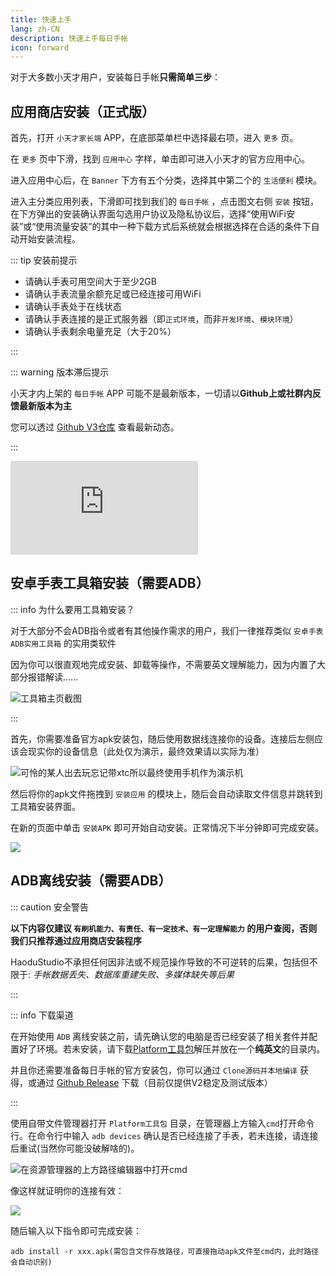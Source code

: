 ```yaml
---
title: 快速上手
lang: zh-CN
description: 快速上手每日手帐
icon: forward
---
```


对于大多数小天才用户，安装每日手帐**只需简单三步**：

## 应用商店安装（正式版）

首先，打开 `小天才家长端` APP，在底部菜单栏中选择最右项，进入 `更多` 页。

在 `更多` 页中下滑，找到 `应用中心` 字样，单击即可进入小天才的官方应用中心。

进入应用中心后，在 `Banner` 下方有五个分类，选择其中第二个的 `生活便利` 模块。

进入主分类应用列表，下滑即可找到我们的 `每日手帐` ，点击图文右侧 `安装` 按钮，在下方弹出的安装确认界面勾选用户协议及隐私协议后，选择“使用WiFi安装”或“使用流量安装”的其中一种下载方式后系统就会根据选择在合适的条件下自动开始安装流程。

::: tip 安装前提示

- 请确认手表可用空间大于至少2GB
- 请确认手表流量余额充足或已经连接可用WiFi
- 请确认手表处于在线状态
- 请确认手表连接的是正式服务器（即`正式环境`，而非`开发环境`、`模块环境`）
- 请确认手表剩余电量充足（大于20%）

:::

::: warning  版本滞后提示

小天才内上架的 `每日手帐` APP 可能不是最新版本，一切请以**Github上或社群内反馈最新版本为主**

您可以透过 [Github V3仓库](https://github.com/HaoduStudio/DailyNotes-V3) 查看最新动态。

:::

<iframe id="dogePlayerFrame" src="https://player.dogecloud.com/web/player.html?vcode=5defbe4ccdf7fd68&userId=2491&autoPlay=false&inFrame=true" allowfullscreen="true" msallowfullscreen="true" webkitallowfullscreen="true" mozallowfullscreen="true" oallowfullscreen="true" allowtransparency="true" scrolling="no" frameborder="0" allow="accelerometer; autoplay; encrypted-media; gyroscope; picture-in-picture; fullscreen" referrerPolicy="unsafe-url"></iframe>

## 安卓手表工具箱安装（需要ADB）

::: info 为什么要用工具箱安装？

对于大部分不会ADB指令或者有其他操作需求的用户，我们一律推荐类似 `安卓手表ADB实用工具箱` 的实用类软件

因为你可以很直观地完成安装、卸载等操作，不需要英文理解能力，因为内置了大部分报错解读......

![工具箱主页截图](https://shanghai.static.nextsay.cn/2024/04/29/662ed7e8f145e.png)

:::

首先，你需要准备官方apk安装包，随后使用数据线连接你的设备。连接后左侧应该会现实你的设备信息（此处仅为演示，最终效果请以实际为准）

![可怜的某人出去玩忘记带xtc所以最终使用手机作为演示机](https://shanghai.static.nextsay.cn/2024/04/29/662ed8f953897.png)

然后将你的apk文件拖拽到 `安装应用` 的模块上，随后会自动读取文件信息并跳转到工具箱安装界面。

在新的页面中单击 `安装APK` 即可开始自动安装。正常情况下半分钟即可完成安装。

![](https://shanghai.static.nextsay.cn/2024/04/29/662ed9ad051aa.png)

## ADB离线安装（需要ADB）

::: caution 安全警告

**以下内容仅建议 `有刷机能力、有责任、有一定技术、有一定理解能力` 的用户查阅，否则我们只推荐通过应用商店安装程序**

HaoduStudio不承担任何因非法或不规范操作导致的不可逆转的后果，包括但不限于: *手帐数据丢失、数据库重建失败、多媒体缺失等后果*

:::

::: info 下载渠道

在开始使用 `ADB` 离线安装之前，请先确认您的电脑是否已经安装了相关套件并配置好了环境。若未安装，请下载[Platform工具包](https://developer.android.com/tools/releases/platform-tools?hl=zh-cn#downloads)解压并放在一个**纯英文**的目录内。

并且你还需要准备每日手帐的官方安装包，你可以通过 `Clone源码并本地编译` 获得，或通过 [Github Release](https://github.com/HaoduStudio/DailyNotes/releases) 下载（目前仅提供V2稳定及测试版本）

:::

使用自带文件管理器打开 `Platform工具包` 目录，在管理器上方输入`cmd`打开命令行。在命令行中输入 `adb devices` 确认是否已经连接了手表，若未连接，请连接后重试(当然你可能没破解啥的)。

![在资源管理器的上方路径编辑器中打开cmd](https://shanghai.static.nextsay.cn/2024/04/29/662e735b0b5c1.png)

像这样就证明你的连接有效：

![](https://shanghai.static.nextsay.cn/2024/04/29/662e74ed56c23.png)

随后输入以下指令即可完成安装：

```
adb install -r xxx.apk(需包含文件存放路径，可直接拖动apk文件至cmd内，此时路径会自动识别)
```
